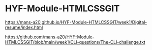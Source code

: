 # HYF-Module-HTMLCSSGIT

https://mans-a20.github.io/HYF-Module-HTMLCSSGIT/week1/Digital-resume/index.html


https://github.com/mans-a20/HYF-Module-HTMLCSSGIT/blob/main/week1/CLI-questions/The-CLI-challenge.txt
